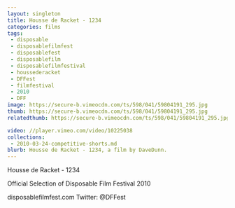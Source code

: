 ```yaml
---
layout: singleton
title: Housse de Racket - 1234
categories: films
tags:
 - disposable
 - disposablefilmfest
 - disposablefest
 - disposablefilm
 - disposablefilmfestival
 - houssederacket
 - DFFest
 - filmfestival
 - 2010
 - DFF
image: https://secure-b.vimeocdn.com/ts/598/041/59804191_295.jpg
thumb: https://secure-b.vimeocdn.com/ts/598/041/59804191_295.jpg
relatedthumb: https://secure-b.vimeocdn.com/ts/598/041/59804191_295.jpg

video: //player.vimeo.com/video/10225038
collections:
 - 2010-03-24-competitive-shorts.md
blurb: Housse de Racket - 1234, a film by DaveDunn.
---
```


Housse de Racket - 1234

Official Selection of Disposable Film Festival 2010

disposablefilmfest.com
Twitter: @DFFest